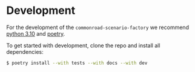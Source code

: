 # Development

For the development of the `commonroad-scenario-factory` we recommend [python 3.10](https://www.python.org/downloads/) and [poetry](https://www.python.org/downloads/).

To get started with development, clone the repo and install all dependencies:

```sh
$ poetry install --with tests --with docs --with dev
```
